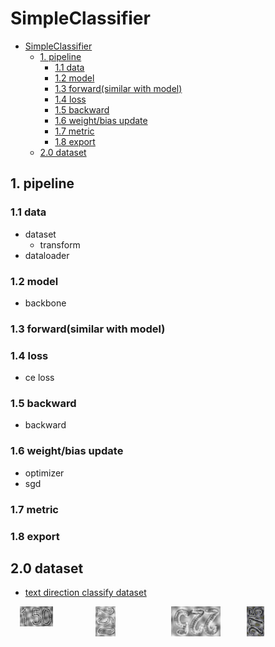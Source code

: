 # SimpleClassifier
<!-- @import "[TOC]" {cmd="toc" depthFrom=1 depthTo=6 orderedList=false} -->

<!-- code_chunk_output -->

- [SimpleClassifier](#simpleclassifier)
  - [1. pipeline](#1-pipeline)
    - [1.1 data](#11-data)
    - [1.2 model](#12-model)
    - [1.3 forward(similar with model)](#13-forwardsimilar-with-model)
    - [1.4 loss](#14-loss)
    - [1.5 backward](#15-backward)
    - [1.6 weight/bias update](#16-weightbias-update)
    - [1.7 metric](#17-metric)
    - [1.8 export](#18-export)
  - [2.0 dataset](#20-dataset)

<!-- /code_chunk_output -->



## 1. pipeline

### 1.1 data
* dataset
    * transform
* dataloader

### 1.2 model
* backbone

### 1.3 forward(similar with model)

### 1.4 loss
* ce loss

### 1.5 backward
* backward

### 1.6 weight/bias update
* optimizer
* sgd


### 1.7 metric

### 1.8 export

## 2.0 dataset

* [text direction classify dataset](https://pan.quark.cn/s/99b30d0f1244)

<div style="display: flex; flex-wrap: wrap; gap: 10px; justify-content: center">

  <div style="width: 22%">
    <img src="./imgs/0.bmp" style="width: 48%; height: auto">
  </div>

  <div style="width: 22%">
    <img src="./imgs/90.bmp" style="width: auto; height: 70%">
  </div>

  <div style="width: 22%">
    <img src="./imgs/180.bmp" style="width: auto; height: 70%">
  </div>

  <div style="width: 22%">
    <img src="./imgs/270.bmp" style="width: auto; height: 70%">
  </div>

</div>


